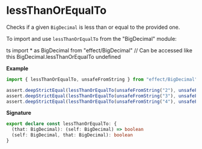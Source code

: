 # lessThanOrEqualTo

Checks if a given `BigDecimal` is less than or equal to the provided one.

To import and use `lessThanOrEqualTo` from the "BigDecimal" module:

ts
import \* as BigDecimal from "effect/BigDecimal"
// Can be accessed like this
BigDecimal.lessThanOrEqualTo
undefined

**Example**

```ts
import { lessThanOrEqualTo, unsafeFromString } from "effect/BigDecimal"

assert.deepStrictEqual(lessThanOrEqualTo(unsafeFromString("2"), unsafeFromString("3")), true)
assert.deepStrictEqual(lessThanOrEqualTo(unsafeFromString("3"), unsafeFromString("3")), true)
assert.deepStrictEqual(lessThanOrEqualTo(unsafeFromString("4"), unsafeFromString("3")), false)
```

**Signature**

```ts
export declare const lessThanOrEqualTo: {
  (that: BigDecimal): (self: BigDecimal) => boolean
  (self: BigDecimal, that: BigDecimal): boolean
}
```
